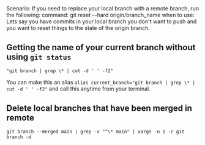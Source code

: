 ## 
Scenario: If you need to replace your local branch with a remote branch, run the following: 
command: git reset --hard origin/branch_name
when to use: Lets say you have commits in your local branch you don't want to push and you want to reset things to the state of the origin branch. 


## Getting the name of your current branch without using `git status`
```
"git branch | grep \* | cut -d ' ' -f2"

```

You can make this an alias 
`alias current_branch="git branch | grep \* | cut -d ' ' -f2"` and call this anytime from your terminal. 

## Delete local branches that have been merged in remote

```
git branch --merged main | grep -v "^\* main" | xargs -n 1 -r git branch -d
```
